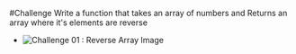 #Challenge
Write a function that takes an array of numbers and Returns an array where it's elements are reverse
- ![Challenge 01 : Reverse Array Image](../../assets/ReverseArray.jpg)